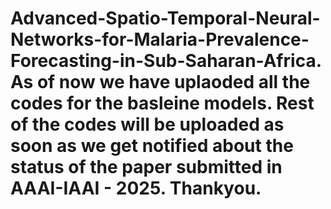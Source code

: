 # Advanced-Spatio-Temporal-Neural-Networks-for-Malaria-Prevalence-Forecasting-in-Sub-Saharan-Africa. As of now we have uplaoded all the codes for the basleine models. Rest of the codes will be uploaded as soon as we get notified about the status of the paper submitted in AAAI-IAAI - 2025. Thankyou.
